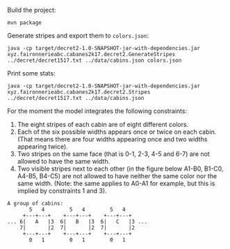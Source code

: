 Build the project:

```
mvn package
```

Generate stripes and export them to `colors.json`:

```
java -cp target/decret2-1.0-SNAPSHOT-jar-with-dependencies.jar xyz.faironnerieabc.cabanes2k17.decret2.GenerateStripes ../decret/decret1517.txt ../data/cabins.json colors.json
```

Print some stats:

```
java -cp target/decret2-1.0-SNAPSHOT-jar-with-dependencies.jar xyz.faironnerieabc.cabanes2k17.decret2.Stripes ../decret/decret1517.txt ../data/cabins.json
```

For the moment the model integrates the following constraints:
 1. The eight stripes of each cabin are of eight different colors.
 2. Each of the six possible widths appears once or twice on each cabin. (That means there are four widths appearing once and two widths appearing twice).
 3. Two stripes on the same face (that is 0-1, 2-3, 4-5 and 6-7) are not allowed to have the same width.
 4. Two visible stripes next to each other (in the figure below A1-B0, B1-C0, A4-B5, B4-C5) are not allowed to have neither the same color nor the same width. (Note: the same applies to A0-A1 for example, but this is implied by constraints 1 and 3).

```
A group of cabins:
       5   4        5   4        5   4
     +---+---+    +---+---+    +---+---+
... 6|   A   |3  6|   B   |3  6|   C   |3 ...
    7|       |2  7|       |2  7|       |2
     +---+---+    +---+---+    +---+---+
       0   1        0   1        0   1
```
